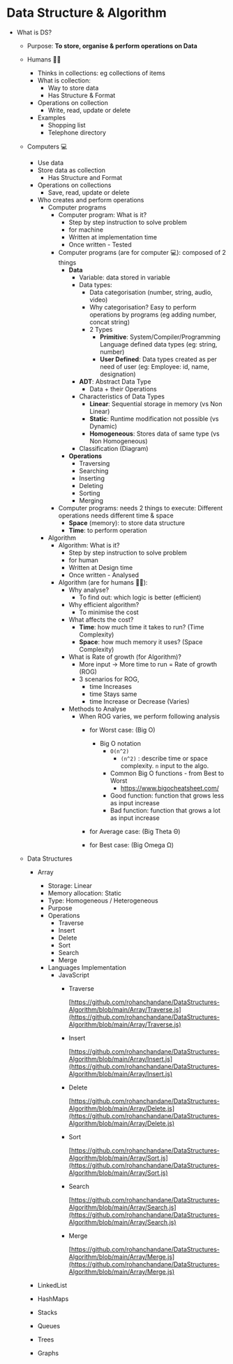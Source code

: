 # Data Structure & Algorithm

- What is DS?
    - Purpose: **To store, organise & perform operations on Data**
    - Humans 👨🏼
        - Thinks in collections: eg collections of items
        - What is collection:
            - Way to store data
            - Has Structure & Format
        - Operations on collection
            - Write, read, update or delete
        - Examples
            - Shopping list
            - Telephone directory
            
    - Computers 💻
        - Use data
        - Store data as collection
            - Has Structure and Format
        - Operations on collections
            - Save, read, update or delete
        - Who creates and perform operations
            - Computer programs
                - Computer program: What is it?
                    - Step by step instruction to solve problem
                    - for machine
                    - Written at implementation time
                    - Once written - Tested
                - Computer programs (are for computer 💻): composed of 2 things
                    - **Data**
                        - Variable: data stored in variable
                        - Data types:
                            - Data categorisation  (number, string, audio, video)
                            - Why categorisation? Easy to perform operations by programs (eg adding number, concat string)
                            - 2 Types
                                - **Primitive**: System/Compiler/Programming Language defined data types (eg: string, number)
                                - **User Defined**: Data types created as per need of user (eg: Employee: id, name, designation)
                        - **ADT**: Abstract Data Type
                            - Data + their Operations
                        - Characteristics of Data Types
                            - **Linear**: Sequential storage in memory (vs Non Linear)
                            - **Static**: Runtime modification not possible (vs Dynamic)
                            - **Homogeneous**: Stores data of same type (vs Non Homogeneous)
                        - Classification (Diagram)
                    - **Operations**
                        - Traversing
                        - Searching
                        - Inserting
                        - Deleting
                        - Sorting
                        - Merging
                - Computer programs: needs 2 things to execute: Different operations needs different time & space
                    - **Space** (memory): to store data structure
                    - **Time**: to perform operation
            - Algorithm
                - Algorithm: What is it?
                    - Step by step instruction to solve problem
                    - for human
                    - Written at Design time
                    - Once written - Analysed
                - Algorithm (are for humans 👨🏼):
                    - Why analyse?
                        - To find out: which logic is better (efficient)
                    - Why efficient algorithm?
                        - To minimise the cost
                    - What affects the cost?
                        - **Time**: how much time it takes to run? (Time Complexity)
                        - **Space**: how much memory it uses? (Space Complexity)
                    - What is Rate of growth (for Algorithm)?
                        - More input → More time to run = Rate of growth (ROG)
                        - 3 scenarios for ROG,
                            - time Increases
                            - time Stays same
                            - time Increase or Decrease (Varies)
                    - Methods to Analyse
                        - When ROG varies, we perform following analysis
                            - for Worst case:  (Big O)
                                - Big O notation
                                    - `O(n^2)`
                                        - `(n^2)` : describe time or space complexity. `n` input to the algo.
                                    - Common Big O functions - from Best to Worst
                                        - https://www.bigocheatsheet.com/
                                    - Good function: function that grows less as input increase
                                    - Bad function: function that grows a lot as input increase
                               
                            - for Average case: (Big Theta Θ)
                            - for Best case: (Big Omega Ω)
                    
    - Data Structures
        - Array
            - Storage: Linear
            - Memory allocation: Static
            - Type: Homogeneous / Heterogeneous
            - Purpose
            - Operations
                - Traverse
                - Insert
                - Delete
                - Sort
                - Search
                - Merge
            - Languages Implementation
                - JavaScript
                    - Traverse
                        
                        [https://github.com/rohanchandane/DataStructures-Algorithm/blob/main/Array/Traverse.js](https://github.com/rohanchandane/DataStructures-Algorithm/blob/main/Array/Traverse.js)
                        
                    - Insert
                        
                        [https://github.com/rohanchandane/DataStructures-Algorithm/blob/main/Array/Insert.js](https://github.com/rohanchandane/DataStructures-Algorithm/blob/main/Array/Insert.js)
                        
                    - Delete
                        
                        [https://github.com/rohanchandane/DataStructures-Algorithm/blob/main/Array/Delete.js](https://github.com/rohanchandane/DataStructures-Algorithm/blob/main/Array/Delete.js)
                        
                    - Sort
                        
                        [https://github.com/rohanchandane/DataStructures-Algorithm/blob/main/Array/Sort.js](https://github.com/rohanchandane/DataStructures-Algorithm/blob/main/Array/Sort.js)
                        
                    - Search
                        
                        [https://github.com/rohanchandane/DataStructures-Algorithm/blob/main/Array/Search.js](https://github.com/rohanchandane/DataStructures-Algorithm/blob/main/Array/Search.js)
                        
                    - Merge
                        
                        [https://github.com/rohanchandane/DataStructures-Algorithm/blob/main/Array/Merge.js](https://github.com/rohanchandane/DataStructures-Algorithm/blob/main/Array/Merge.js)
                        
        - LinkedList
        - HashMaps
        - Stacks
        - Queues
        - Trees
        - Graphs
